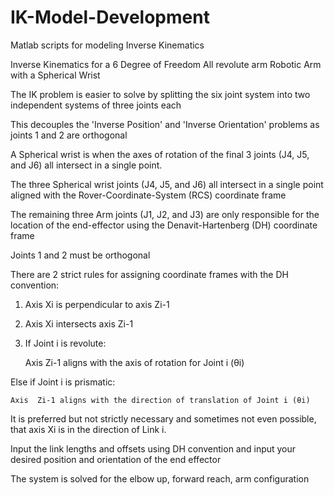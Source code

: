 # IK-Model-Development
Matlab scripts for modeling Inverse Kinematics

Inverse Kinematics for a 6 Degree of Freedom All revolute arm  Robotic Arm with a Spherical Wrist

The IK problem is easier to solve by splitting the six joint system into two independent systems of three joints each

This decouples the 'Inverse Position' and 'Inverse Orientation' problems as joints 1 and 2 are orthogonal

A Spherical wrist is when the axes of rotation of the final 3 joints (J4, J5, and J6) all intersect in a single point.  

The three Spherical wrist joints (J4, J5, and J6) all intersect in a single point aligned with the Rover-Coordinate-System (RCS) coordinate frame 

The remaining three Arm joints (J1, J2, and J3) are only responsible for the location of the end-effector using the Denavit-Hartenberg (DH) coordinate frame

Joints 1 and 2 must be orthogonal

There are 2 strict rules for assigning coordinate frames with the DH convention:

1) Axis Xi is perpendicular to axis Zi-1
2) Axis Xi intersects axis Zi-1

3) If Joint i is revolute:

    Axis Zi-1 aligns with the axis of rotation for Joint i (θi)
	
  Else if Joint i is prismatic:

    Axis  Zi-1 aligns with the direction of translation of Joint i (θi)

It is preferred but not strictly necessary and sometimes not even possible, that axis Xi is in the direction of Link i.  
 
Input the link lengths and offsets using DH convention and input your desired position and orientation of the end effector 

The system is solved for the elbow up, forward reach, arm configuration 
